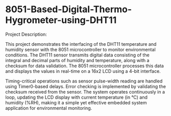 # 8051-Based-Digital-Thermo-Hygrometer-using-DHT11

Project Description:

This project demonstrates the interfacing of the DHT11 temperature and humidity sensor with the 8051 microcontroller to monitor environmental conditions. The DHT11 sensor transmits digital data consisting of the integral and decimal parts of humidity and temperature, along with a checksum for data validation. The 8051 microcontroller processes this data and displays the values in real-time on a 16x2 LCD using a 4-bit interface.

Timing-critical operations such as sensor pulse-width reading are handled using Timer0-based delays. Error checking is implemented by validating the checksum received from the sensor. The system operates continuously in a loop, updating the LCD display with current temperature (in °C) and humidity (%RH), making it a simple yet effective embedded system application for environmental monitoring.

